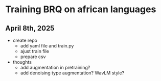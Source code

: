 # Training BRQ on african languages

## April 8th, 2025
- create repo
    - add yaml file and train.py
    - ajust train file
    - prepare csv
- thoughts
    - add augmentation in pretraining?
    - add denoising type augmentation? WavLM style?
